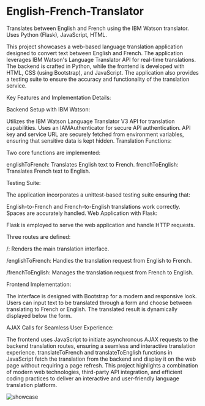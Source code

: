 # English-French-Translator
Translates between English and French using the IBM Watson translator. Uses Python (Flask), JavaScript, HTML.

This project showcases a web-based language translation application designed to convert text between English and French. The application leverages IBM Watson's Language Translator API for real-time translations. The backend is crafted in Python, while the frontend is developed with HTML, CSS (using Bootstrap), and JavaScript. The application also provides a testing suite to ensure the accuracy and functionality of the translation service.

Key Features and Implementation Details:

Backend Setup with IBM Watson:

Utilizes the IBM Watson Language Translator V3 API for translation capabilities.
Uses an IAMAuthenticator for secure API authentication.
API key and service URL are securely fetched from environment variables, ensuring that sensitive data is kept hidden.
Translation Functions:

Two core functions are implemented:

englishToFrench: Translates English text to French.
frenchToEnglish: Translates French text to English.

Testing Suite:

The application incorporates a unittest-based testing suite ensuring that:

English-to-French and French-to-English translations work correctly.
Spaces are accurately handled.
Web Application with Flask:

Flask is employed to serve the web application and handle HTTP requests.

Three routes are defined:

/: Renders the main translation interface.

/englishToFrench: Handles the translation request from English to French.

/frenchToEnglish: Manages the translation request from French to English.

Frontend Implementation:

The interface is designed with Bootstrap for a modern and responsive look.
Users can input text to be translated through a form and choose between translating to French or English.
The translated result is dynamically displayed below the form.

AJAX Calls for Seamless User Experience:

The frontend uses JavaScript to initiate asynchronous AJAX requests to the backend translation routes, ensuring a seamless and interactive translation experience.
translateToFrench and translateToEnglish functions in JavaScript fetch the translation from the backend and display it on the web page without requiring a page refresh.
This project highlights a combination of modern web technologies, third-party API integration, and efficient coding practices to deliver an interactive and user-friendly language translation platform.

![showcase](https://github.com/ry4n-s/English-French-Translator/assets/132171741/775f8df3-0828-4e74-b076-6ecae86dad74)
